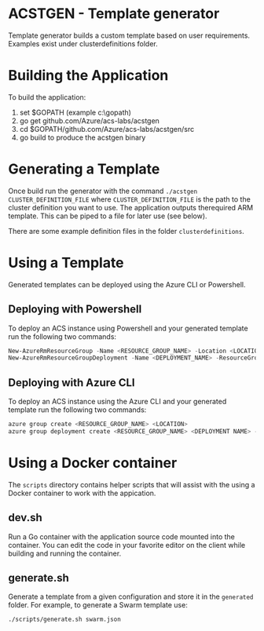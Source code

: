# ACSTGEN - Template generator

Template generator builds a custom template based on user requirements.  Examples exist under clusterdefinitions folder.

# Building the Application

To build the application:
1. set $GOPATH (example c:\gopath)
2. go get github.com/Azure/acs-labs/acstgen
3. cd $GOPATH/github.com/Azure/acs-labs/acstgen/src
4. go build to produce the acstgen binary

# Generating a Template

Once build run the generator with the command ```./acstgen
CLUSTER_DEFINITION_FILE``` where ```CLUSTER_DEFINITION_FILE``` is the
path to the cluster definition you want to use. The application
outputs therequired ARM template. This can be piped to a file for
later use (see below).

There are some example definition files in the folder `clusterdefinitions`.

# Using a Template

Generated templates can be deployed using the Azure CLI or Powershell. 

## Deploying with Powershell

To deploy an ACS instance using Powershell and your generated template
run the following two commands:

``` Powershell
New-AzureRmResourceGroup -Name <RESOURCE_GROUP_NAME> -Location <LOCATION> -Force
New-AzureRmResourceGroupDeployment -Name <DEPLOYMENT_NAME> -ResourceGroupName <RESOURCE_GROUP_NAME> RGName  -TemplateFile <TEMPLATE_FILE>
```

## Deploying with Azure CLI

To deploy an ACS instance using the Azure CLI and your generated
template run the following two commands:

``` bash
azure group create <RESOURCE_GROUP_NAME> <LOCATION>
azure group deployment create <RESOURCE_GROUP_NAME> <DEPLOYMENT NAME> -f <TEMPLATE_FILE>

```

# Using a Docker container

The ```scripts``` directory contains helper scripts that will assist
with the using a Docker container to work with the appication.

## dev.sh

Run a Go container with the application source code mounted into the
container. You can edit the code in your favorite editor on the client
while building and running the container.

## generate.sh

Generate a template from a given configuration and store it in the
```generated``` folder. For example, to generate a Swarm template use:

``` bash
./scripts/generate.sh swarm.json
```
